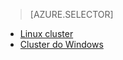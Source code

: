 > [AZURE.SELECTOR]
- [Linux cluster](../articles/hdinsight/hdinsight-hbase-tutorial-get-started-linux.md)
- [Cluster do Windows](../articles/hdinsight/hdinsight-hbase-tutorial-get-started.md)
